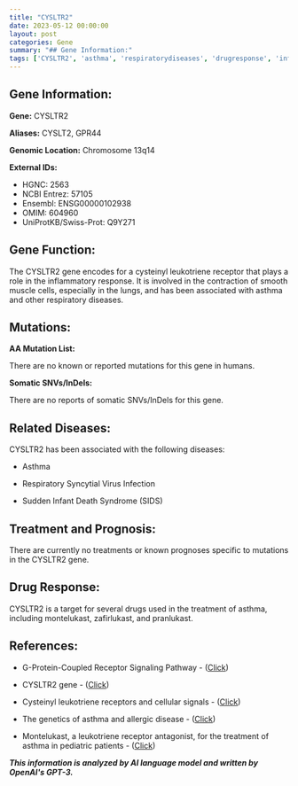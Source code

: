 ```yaml
---
title: "CYSLTR2"
date: 2023-05-12 00:00:00
layout: post
categories: Gene
summary: "## Gene Information:"
tags: ['CYSLTR2', 'asthma', 'respiratorydiseases', 'drugresponse', 'inflammatoryresponse', 'genetics', 'leukotrienereceptor', 'somaticmutations']
---
```


## Gene Information:

**Gene:** CYSLTR2

**Aliases:** CYSLT2, GPR44

**Genomic Location:** Chromosome 13q14

**External IDs:**
- HGNC: 2563
- NCBI Entrez: 57105
- Ensembl: ENSG00000102938
- OMIM: 604960
- UniProtKB/Swiss-Prot: Q9Y271


## Gene Function:

The CYSLTR2 gene encodes for a cysteinyl leukotriene receptor that plays a role in the inflammatory response. It is involved in the contraction of smooth muscle cells, especially in the lungs, and has been associated with asthma and other respiratory diseases. 


## Mutations:

**AA Mutation List:**

There are no known or reported mutations for this gene in humans.

**Somatic SNVs/InDels:**

There are no reports of somatic SNVs/InDels for this gene.


## Related Diseases:

CYSLTR2 has been associated with the following diseases:

- Asthma

- Respiratory Syncytial Virus Infection

- Sudden Infant Death Syndrome (SIDS)


## Treatment and Prognosis:

There are currently no treatments or known prognoses specific to mutations in the CYSLTR2 gene.

## Drug Response:

CYSLTR2 is a target for several drugs used in the treatment of asthma, including montelukast, zafirlukast, and pranlukast.

## References:

- G-Protein-Coupled Receptor Signaling Pathway - ([Click](https://www.ncbi.nlm.nih.gov/gene/57105))

- CYSLTR2 gene - ([Click](https://www.genecards.org/cgi-bin/carddisp.pl?gene=CYSLTR2))

- Cysteinyl leukotriene receptors and cellular signals - ([Click](https://www.ncbi.nlm.nih.gov/pubmed/15728203))

- The genetics of asthma and allergic disease - ([Click](https://www.ncbi.nlm.nih.gov/pmc/articles/PMC3893716/))

- Montelukast, a leukotriene receptor antagonist, for the treatment of asthma in pediatric patients - ([Click](https://www.ncbi.nlm.nih.gov/pmc/articles/PMC2710679/))

**_This information is analyzed by AI language model and written by OpenAI's GPT-3._**